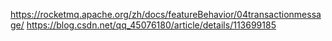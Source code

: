https://rocketmq.apache.org/zh/docs/featureBehavior/04transactionmessage/
https://blog.csdn.net/qq_45076180/article/details/113699185